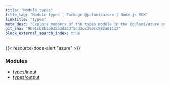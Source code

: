 ```yaml
---
title: "Module types"
title_tag: "Module types | Package @pulumi/azure | Node.js SDK"
linktitle: "types"
meta_desc: "Explore members of the types module in the @pulumi/azure package."
git_sha: "9be1cb2b5d63553d23df5dd3cc290cc982a01112"
block_external_search_index: true
---
```


<!-- WARNING: this page was generated by a tool. Do not edit it by hand. -->
<!-- To change it, please see https://github.com/pulumi/docs/tree/master/tools/tscdocgen. -->

{{< resource-docs-alert "azure" >}}


<h3>Modules</h3>
<ul class="api">
    <li><a href="input/"><span class="symbol module"></span>types/input</a></li>
    <li><a href="output/"><span class="symbol module"></span>types/output</a></li>
</ul>








